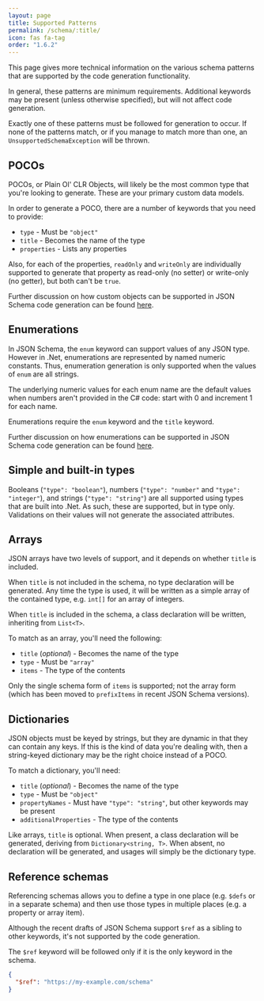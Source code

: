 ```yaml
---
layout: page
title: Supported Patterns
permalink: /schema/:title/
icon: fas fa-tag
order: "1.6.2"
---
```


This page gives more technical information on the various schema patterns that are supported by the code generation functionality.

In general, these patterns are minimum requirements.  Additional keywords may be present (unless otherwise specified), but will not affect code generation.

Exactly one of these patterns must be followed for generation to occur.  If none of the patterns match, or if you manage to match more than one, an `UnsupportedSchemaException` will be thrown.

## POCOs

POCOs, or Plain Ol' CLR Objects, will likely be the most common type that you're looking to generate.  These are your primary custom data models.

In order to generate a POCO, there are a number of keywords that you need to provide:

- `type` - Must be `"object"`
- `title` - Becomes the name of the type
- `properties` - Lists any properties

Also, for each of the properties, `readOnly` and `writeOnly` are individually supported to generate that property as read-only (no setter) or write-only (no getter), but both can't be `true`.

Further discussion on how custom objects can be supported in JSON Schema code generation can be found [here](https://github.com/json-schema-org/vocab-idl/issues/46).

## Enumerations

In JSON Schema, the `enum` keyword can support values of any JSON type.  However in .Net, enumerations are represented by named numeric constants.  Thus, enumeration generation is only supported when the values of `enum` are all strings.

The underlying numeric values for each enum name are the default values when numbers aren't provided in the C# code: start with 0 and increment 1 for each name.

Enumerations require the `enum` keyword and the `title` keyword.

Further discussion on how enumerations can be supported in JSON Schema code generation can be found [here](https://github.com/json-schema-org/vocab-idl/issues/43).

## Simple and built-in types

Booleans (`"type": "boolean"`), numbers (`"type": "number"` and `"type": "integer"`), and strings (`"type": "string"`) are all supported using types that are built into .Net.  As such, these are supported, but in type only.  Validations on their values will not generate the associated attributes.

## Arrays

JSON arrays have two levels of support, and it depends on whether `title` is included.

When `title` is not included in the schema, no type declaration will be generated.  Any time the type is used, it will be written as a simple array of the contained type, e.g. `int[]` for an array of integers.

When `title` is included in the schema, a class declaration will be written, inheriting from `List<T>`.

To match as an array, you'll need the following:

- `title` (_optional_) - Becomes the name of the type
- `type` - Must be `"array"`
- `items` - The type of the contents

Only the single schema form of `items` is supported; not the array form (which has been moved to `prefixItems` in recent JSON Schema versions).

## Dictionaries

JSON objects must be keyed by strings, but they are dynamic in that they can contain any keys.  If this is the kind of data you're dealing with, then a string-keyed dictionary may be the right choice instead of a POCO.

To match a dictionary, you'll need:

- `title` (_optional_) - Becomes the name of the type
- `type` - Must be `"object"`
- `propertyNames` - Must have `"type": "string"`, but other keywords may be present
- `additionalProperties` - The type of the contents

Like arrays, `title` is optional.  When present, a class declaration will be generated, deriving from `Dictionary<string, T>`.  When absent, no declaration will be generated, and usages will simply be the dictionary type.

## Reference schemas

Referencing schemas allows you to define a type in one place (e.g. `$defs` or in a separate schema) and then use those types in multiple places (e.g. a property or array item).

Although the recent drafts of JSON Schema support `$ref` as a sibling to other keywords, it's not supported by the code generation.

The `$ref` keyword will be followed only if it is the only keyword in the schema.

```json
{
  "$ref": "https://my-example.com/schema"
}
```

